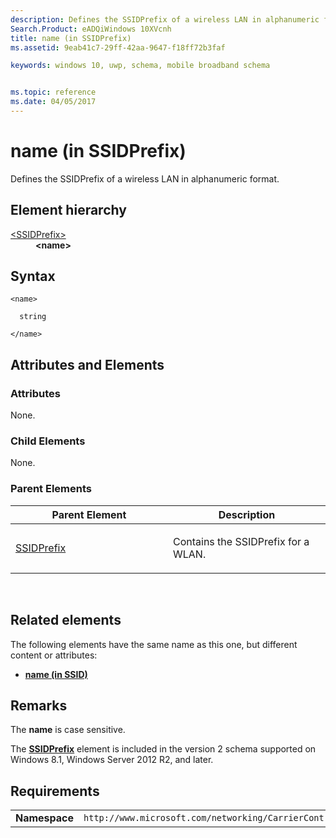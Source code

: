 ```yaml
---
description: Defines the SSIDPrefix of a wireless LAN in alphanumeric format.
Search.Product: eADQiWindows 10XVcnh
title: name (in SSIDPrefix)
ms.assetid: 9eab41c7-29ff-42aa-9647-f18ff72b3faf

keywords: windows 10, uwp, schema, mobile broadband schema


ms.topic: reference
ms.date: 04/05/2017
---
```


# name (in SSIDPrefix)


Defines the SSIDPrefix of a wireless LAN in alphanumeric format.

## Element hierarchy

<dl>
<dt><a href="element-ssidprefix.md">&lt;SSIDPrefix&gt;</a></dt>
<dd><b>&lt;name&gt;</b></dd>
</dl>

## Syntax

``` syntax
<name>

  string

</name>
```

## Attributes and Elements


### Attributes

None.

### Child Elements

None.

### Parent Elements

<table>
<colgroup>
<col width="50%" />
<col width="50%" />
</colgroup>
<thead>
<tr class="header">
<th>Parent Element</th>
<th>Description</th>
</tr>
</thead>
<tbody>
<tr class="odd">
<td><a href="element-ssidprefix.md">SSIDPrefix</a> </td>
<td><p>Contains the SSIDPrefix for a WLAN.</p></td>
</tr>
</tbody>
</table>

 

## Related elements


The following elements have the same name as this one, but different content or attributes:

-   **[name (in SSID)](element-name.md)**

## Remarks

The **name** is case sensitive.

The [**SSIDPrefix**](element-ssidprefix.md) element is included in the version 2 schema supported on Windows 8.1, Windows Server 2012 R2, and later.

## Requirements

|          |         |
|----------|--------------|
| **Namespace** | `http://www.microsoft.com/networking/CarrierControl/WLAN/v2` |

 

 



